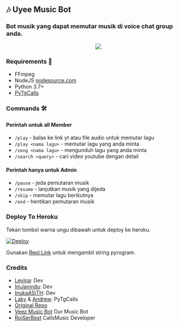 <h2 align="centre">🎶 Uyee Music Bot</h2>

### Bot musik yang dapat memutar musik di voice chat group anda.

<p align="center">
  <img src="https://telegra.ph/file/8bf3d62837cb59c3f8e7f.png">
</p>

<h3>Requirements 📝</h3>

- FFmpeg
- NodeJS [nodesource.com](https://nodesource.com/)
- Python 3.7+
- [PyTgCalls](https://github.com/pytgcalls/pytgcalls)

### Commands 🛠
#### Perintah untuk all Member
- `/play` - balas ke link yt atau file audio untuk memutar lagu
- `/play <nama lagu>` - memutar lagu yang anda minta
- `/song <nama lagu>` - mengunduh lagu yang anda minta
- `/search <query>` - cari video youtube dengan detail

#### Perintah hanya untuk Admin
- `/pause` - jeda pemutaran musik
- `/resume` - lanjutkan musik yang dijeda
- `/skip` - memutar lagu berikutnya
- `/end` - hentikan pemutaran musik

### Deploy To Heroku</h4>
Tekan tombol warna ungu dibawah untuk deploy ke heroku.

[![Deploy](https://www.herokucdn.com/deploy/button.svg)](https://heroku.com/deploy?template=https://github.com/levina-lab/veezmusic)

Gunakan [Repl Link](https://replit.com/@SpEcHiDe/GenerateStringSession) untuk mengambil string pyrogram.

### Credits
- [Levina](https://github.com/levina-lab): Dev
- [ImJanindu](https://github.com/ImJanindu): Dev
- [InukaASiTH](https://github.com/InukaAsith): Dev
- [Laky](https://github.com/Laky-64) & [Andrew](https://github.com/AndrewLaneX): PyTgCalls
- [Original Repo](https://github.com/suprojects/CallsMusic)
- [Veez Music Bot](https://t.me/veezmusicbot) Our Music Bot
- [RojSerBest](https://github.com/rojserbest) CallsMusic Developer
